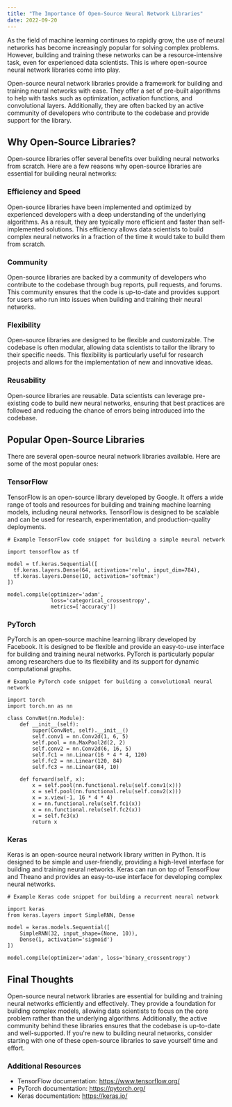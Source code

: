 ```yaml
---
title: "The Importance Of Open-Source Neural Network Libraries"
date: 2022-09-20
---
```





As the field of machine learning continues to rapidly grow, the use of neural networks has become increasingly popular for solving complex problems. However, building and training these networks can be a resource-intensive task, even for experienced data scientists. This is where open-source neural network libraries come into play.

Open-source neural network libraries provide a framework for building and training neural networks with ease. They offer a set of pre-built algorithms to help with tasks such as optimization, activation functions, and convolutional layers. Additionally, they are often backed by an active community of developers who contribute to the codebase and provide support for the library.


## Why Open-Source Libraries?

Open-source libraries offer several benefits over building neural networks from scratch. Here are a few reasons why open-source libraries are essential for building neural networks:

### Efficiency and Speed

Open-source libraries have been implemented and optimized by experienced developers with a deep understanding of the underlying algorithms. As a result, they are typically more efficient and faster than self-implemented solutions. This efficiency allows data scientists to build complex neural networks in a fraction of the time it would take to build them from scratch.

### Community

Open-source libraries are backed by a community of developers who contribute to the codebase through bug reports, pull requests, and forums. This community ensures that the code is up-to-date and provides support for users who run into issues when building and training their neural networks.

### Flexibility

Open-source libraries are designed to be flexible and customizable. The codebase is often modular, allowing data scientists to tailor the library to their specific needs. This flexibility is particularly useful for research projects and allows for the implementation of new and innovative ideas.

### Reusability

Open-source libraries are reusable. Data scientists can leverage pre-existing code to build new neural networks, ensuring that best practices are followed and reducing the chance of errors being introduced into the codebase.


## Popular Open-Source Libraries

There are several open-source neural network libraries available. Here are some of the most popular ones:

### TensorFlow

TensorFlow is an open-source library developed by Google. It offers a wide range of tools and resources for building and training machine learning models, including neural networks. TensorFlow is designed to be scalable and can be used for research, experimentation, and production-quality deployments.

```
# Example TensorFlow code snippet for building a simple neural network

import tensorflow as tf

model = tf.keras.Sequential([
  tf.keras.layers.Dense(64, activation='relu', input_dim=784),
  tf.keras.layers.Dense(10, activation='softmax')
])

model.compile(optimizer='adam',
              loss='categorical_crossentropy',
              metrics=['accuracy'])
```

### PyTorch

PyTorch is an open-source machine learning library developed by Facebook. It is designed to be flexible and provide an easy-to-use interface for building and training neural networks. PyTorch is particularly popular among researchers due to its flexibility and its support for dynamic computational graphs.

```
# Example PyTorch code snippet for building a convolutional neural network

import torch
import torch.nn as nn

class ConvNet(nn.Module):
    def __init__(self):
        super(ConvNet, self).__init__()
        self.conv1 = nn.Conv2d(1, 6, 5)
        self.pool = nn.MaxPool2d(2, 2)
        self.conv2 = nn.Conv2d(6, 16, 5)
        self.fc1 = nn.Linear(16 * 4 * 4, 120)
        self.fc2 = nn.Linear(120, 84)
        self.fc3 = nn.Linear(84, 10)

    def forward(self, x):
        x = self.pool(nn.functional.relu(self.conv1(x)))
        x = self.pool(nn.functional.relu(self.conv2(x)))
        x = x.view(-1, 16 * 4 * 4)
        x = nn.functional.relu(self.fc1(x))
        x = nn.functional.relu(self.fc2(x))
        x = self.fc3(x)
        return x
```

### Keras

Keras is an open-source neural network library written in Python. It is designed to be simple and user-friendly, providing a high-level interface for building and training neural networks. Keras can run on top of TensorFlow and Theano and provides an easy-to-use interface for developing complex neural networks.

```
# Example Keras code snippet for building a recurrent neural network

import keras
from keras.layers import SimpleRNN, Dense

model = keras.models.Sequential([
    SimpleRNN(32, input_shape=(None, 10)),
    Dense(1, activation='sigmoid')
])

model.compile(optimizer='adam', loss='binary_crossentropy')
```

## Final Thoughts

Open-source neural network libraries are essential for building and training neural networks efficiently and effectively. They provide a foundation for building complex models, allowing data scientists to focus on the core problem rather than the underlying algorithms. Additionally, the active community behind these libraries ensures that the codebase is up-to-date and well-supported. If you're new to building neural networks, consider starting with one of these open-source libraries to save yourself time and effort.

### Additional Resources

- TensorFlow documentation: https://www.tensorflow.org/
- PyTorch documentation: https://pytorch.org/
- Keras documentation: https://keras.io/